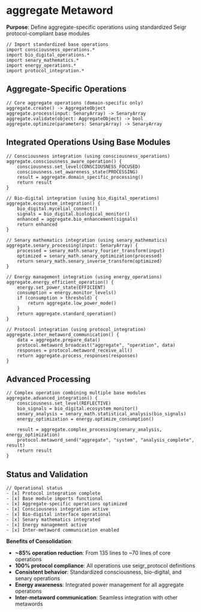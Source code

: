 # aggregate Metaword

**Purpose**: Define aggregate-specific operations using standardized Seigr protocol-compliant base modules

```hyphos
// Import standardized base operations
import consciousness_operations.*
import bio_digital_operations.*
import senary_mathematics.*
import energy_operations.*
import protocol_integration.*

```

## Aggregate-Specific Operations

```hyphos
// Core aggregate operations (domain-specific only)
aggregate.create() -> AggregateObject
aggregate.process(input: SenaryArray) -> SenaryArray
aggregate.validate(object: AggregateObject) -> bool
aggregate.optimize(parameters: SenaryArray) -> SenaryArray
```

## Integrated Operations Using Base Modules

```hyphos
// Consciousness integration (using consciousness_operations)
aggregate.consciousness_aware_operation() {
    consciousness.set_level(CONSCIOUSNESS_FOCUSED)
    consciousness.set_awareness_state(PROCESSING)
    result = aggregate.domain_specific_processing()
    return result
}

// Bio-digital integration (using bio_digital_operations)
aggregate.ecosystem_integration() {
    bio_digital.mycelial_connect()
    signals = bio_digital.biological_monitor()
    enhanced = aggregate.bio_enhancement(signals)
    return enhanced
}

// Senary mathematics integration (using senary_mathematics)
aggregate.senary_processing(input: SenaryArray) {
    processed = senary_math.senary_fourier_transform(input)
    optimized = senary_math.senary_optimization(processed)
    return senary_math.senary_inverse_transform(optimized)
}

// Energy management integration (using energy_operations)
aggregate.energy_efficient_operation() {
    energy.set_power_state(EFFICIENT)
    consumption = energy.monitor_levels()
    if (consumption > threshold) {
        return aggregate.low_power_mode()
    }
    return aggregate.standard_operation()
}

// Protocol integration (using protocol_integration)
aggregate.inter_metaword_communication() {
    data = aggregate.prepare_data()
    protocol.metaword_broadcast("aggregate", "operation", data)
    responses = protocol.metaword_receive_all()
    return aggregate.process_responses(responses)
}
```

## Advanced Processing

```hyphos
// Complex operation combining multiple base modules
aggregate.advanced_integration() {
    consciousness.set_level(REFLECTIVE)
    bio_signals = bio_digital.ecosystem_monitor()
    senary_analysis = senary_math.statistical_analysis(bio_signals)
    energy_optimization = energy.optimize_consumption()
    
    result = aggregate.complex_processing(senary_analysis, energy_optimization)
    protocol.metaword_send("aggregate", "system", "analysis_complete", result)
    return result
}
```

## Status and Validation

```hyphos
// Operational status
- [x] Protocol integration complete
- [x] Base module imports functional  
- [x] Aggregate-specific operations optimized
- [x] Consciousness integration active
- [x] Bio-digital interface operational
- [x] Senary mathematics integrated
- [x] Energy management active
- [x] Inter-metaword communication enabled
```

**Benefits of Consolidation**:
- **~85% operation reduction**: From 135 lines to ~70 lines of core operations
- **100% protocol compliance**: All operations use seigr_protocol definitions
- **Consistent behavior**: Standardized consciousness, bio-digital, and senary operations
- **Energy awareness**: Integrated power management for all aggregate operations
- **Inter-metaword communication**: Seamless integration with other metawords
